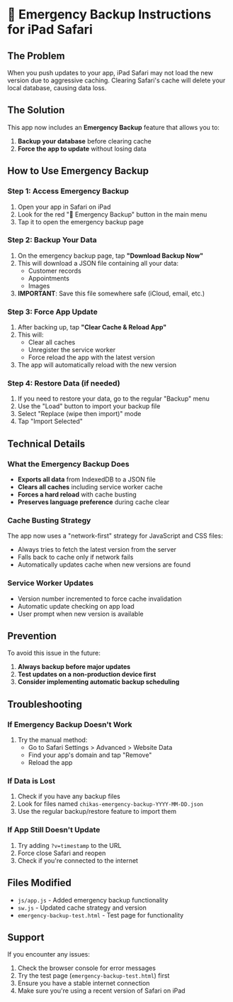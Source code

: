 # 🚨 Emergency Backup Instructions for iPad Safari

## The Problem
When you push updates to your app, iPad Safari may not load the new version due to aggressive caching. Clearing Safari's cache will delete your local database, causing data loss.

## The Solution
This app now includes an **Emergency Backup** feature that allows you to:
1. **Backup your database** before clearing cache
2. **Force the app to update** without losing data

## How to Use Emergency Backup

### Step 1: Access Emergency Backup
1. Open your app in Safari on iPad
2. Look for the red "🚨 Emergency Backup" button in the main menu
3. Tap it to open the emergency backup page

### Step 2: Backup Your Data
1. On the emergency backup page, tap **"Download Backup Now"**
2. This will download a JSON file containing all your data:
   - Customer records
   - Appointments
   - Images
3. **IMPORTANT**: Save this file somewhere safe (iCloud, email, etc.)

### Step 3: Force App Update
1. After backing up, tap **"Clear Cache & Reload App"**
2. This will:
   - Clear all caches
   - Unregister the service worker
   - Force reload the app with the latest version
3. The app will automatically reload with the new version

### Step 4: Restore Data (if needed)
1. If you need to restore your data, go to the regular "Backup" menu
2. Use the "Load" button to import your backup file
3. Select "Replace (wipe then import)" mode
4. Tap "Import Selected"

## Technical Details

### What the Emergency Backup Does
- **Exports all data** from IndexedDB to a JSON file
- **Clears all caches** including service worker cache
- **Forces a hard reload** with cache busting
- **Preserves language preference** during cache clear

### Cache Busting Strategy
The app now uses a "network-first" strategy for JavaScript and CSS files:
- Always tries to fetch the latest version from the server
- Falls back to cache only if network fails
- Automatically updates cache when new versions are found

### Service Worker Updates
- Version number incremented to force cache invalidation
- Automatic update checking on app load
- User prompt when new version is available

## Prevention
To avoid this issue in the future:
1. **Always backup before major updates**
2. **Test updates on a non-production device first**
3. **Consider implementing automatic backup scheduling**

## Troubleshooting

### If Emergency Backup Doesn't Work
1. Try the manual method:
   - Go to Safari Settings > Advanced > Website Data
   - Find your app's domain and tap "Remove"
   - Reload the app

### If Data is Lost
1. Check if you have any backup files
2. Look for files named `chikas-emergency-backup-YYYY-MM-DD.json`
3. Use the regular backup/restore feature to import them

### If App Still Doesn't Update
1. Try adding `?v=timestamp` to the URL
2. Force close Safari and reopen
3. Check if you're connected to the internet

## Files Modified
- `js/app.js` - Added emergency backup functionality
- `sw.js` - Updated cache strategy and version
- `emergency-backup-test.html` - Test page for functionality

## Support
If you encounter any issues:
1. Check the browser console for error messages
2. Try the test page (`emergency-backup-test.html`) first
3. Ensure you have a stable internet connection
4. Make sure you're using a recent version of Safari on iPad
